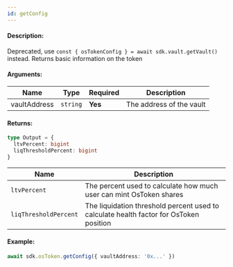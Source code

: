```yaml
---
id: getConfig
---
```


#### Description:

Deprecated, use `const { osTokenConfig } = await sdk.vault.getVault()` instead.
Returns basic information on the token

#### Arguments:

| Name         | Type     | Required | Description   |
|--------------|----------|----------|---------------|
| vaultAddress | `string` | **Yes**  | The address of the vault |

#### Returns:

```ts
type Output = {
  ltvPercent: bigint
  liqThresholdPercent: bigint
}
```
| Name | Description |
|------|-------------|
| `ltvPercent` | The percent used to calculate how much user can mint OsToken shares |
| `liqThresholdPercent` | The liquidation threshold percent used to calculate health factor for OsToken position |

#### Example:

```ts
await sdk.osToken.getConfig({ vaultAddress: '0x...' })
```
